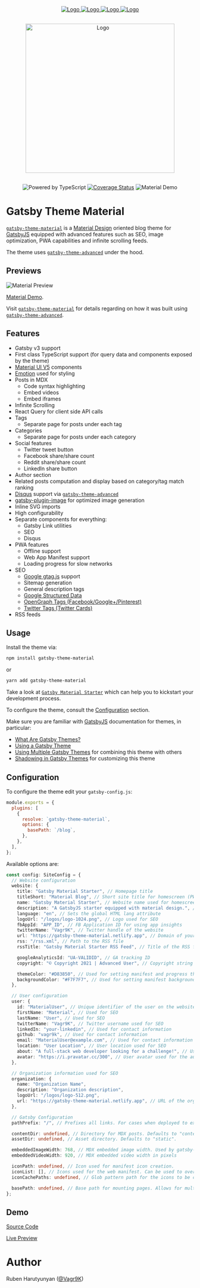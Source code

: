 <div align="center" style="margin-bottom:30px">
    <a href='https://github.com/vagr9k/gatsby-material-starter/blob/master/LICENSE'>
    <img src="https://img.shields.io/github/license/vagr9k/gatsby-material-starter.svg" alt="Logo" />
    </a>
    <a href='https://github.com/vagr9k/gatsby-material-starter'>
    <img src="https://img.shields.io/github/v/tag/Vagr9K/gatsby-material-starter" alt="Logo" />
    </a>
        <a href='https://github.com/vagr9k/gatsby-material-starter/stargazers'>
    <img src="https://img.shields.io/github/stars/Vagr9K/gatsby-material-starter" alt="Logo" />
    </a>
        <a href="https://twitter.com/intent/tweet?text=A%20cool%20%40gatsbyjs%20starter%3A&url=https%3A%2F%2Fgithub.com%2FVagr9K%2Fgatsby-material-starter">
    <img src="https://img.shields.io/twitter/url/https/github.com/vagr9k/gatsby-material-starter.svg?style=social" alt="Logo" />
    </a>
</div>

<div align="center"  style="margin-bottom:30px">
    <img src="docs/logo.png" alt="Logo" width='400px' height='400px'/>
</div>
<div align="center"  style="margin-bottom:30px">
<img src="https://badgen.net/badge/Built With/TypeScript/blue" alt="Powered by TypeScript" />
<a href='https://coveralls.io/github/Vagr9K/gatsby-material-starter?branch=master'><img src='https://coveralls.io/repos/github/Vagr9K/gatsby-material-starter/badge.svg?branch=master' alt='Coverage Status' /></a>
<img href="https://gatsby-theme-material.netlify.app/"><img src="https://api.netlify.com/api/v1/badges/3be71899-cdb2-4b37-a1d2-e48acde5a706/deploy-status" alt="Material Demo"/></a>
</div>

# Gatsby Theme Material

[`gatsby-theme-material`](https://www.npmjs.com/package/gatsby-theme-material) is a [Material Design](https://material.io/design) oriented blog theme for [GatsbyJS](https://github.com/gatsbyjs/gatsby/) equipped with advanced features such as SEO, image optimization, PWA capabilities and infinite scrolling feeds.

The theme uses [`gatsby-theme-advanced`](https://www.npmjs.com/package/gatsby-theme-advanced) under the hood.

## Previews

![Material Preview](./docs/material-demo.png)

[Material Demo](https://gatsby-theme-material.netlify.app/).

Visit [`gatsby-theme-material`](https://github.com/Vagr9K/gatsby-material-starter/tree/master/themes/material) for details regarding on how it was built using [`gatsby-theme-advanced`](https://www.npmjs.com/package/gatsby-theme-advanced).

## Features

- Gatsby v3 support
- First class TypeScript support (for query data and components exposed by the theme)
- [Material UI V5](https://material-ui.com/) components
- [Emotion](https://emotion.sh/docs/introduction) used for styling
- Posts in MDX
  - Code syntax highlighting
  - Embed videos
  - Embed iframes
- Infinite Scrolling
- React Query for client side API calls
- Tags
  - Separate page for posts under each tag
- Categories
  - Separate page for posts under each category
- Social features
  - Twitter tweet button
  - Facebook share/share count
  - Reddit share/share count
  - LinkedIn share button
- Author section
- Related posts computation and display based on category/tag match ranking
- [Disqus](https://disqus.com/) support via [`gatsby-theme-advanced`](https://www.npmjs.com/package/gatsby-theme-advanced)
- [gatsby-plugin-image](https://www.gatsbyjs.com/plugins/gatsby-plugin-image/) for optimized image generation
- Inline SVG imports
- High configurability
- Separate components for everything:
  - Gatsby Link utilities
  - SEO
  - Disqus
- PWA features
  - Offline support
  - Web App Manifest support
  - Loading progress for slow networks
- SEO
  - [Google gtag.js](https://developers.google.com/gtagjs/) support
  - Sitemap generation
  - General description tags
  - [Google Structured Data](https://developers.google.com/search/docs/advanced/structured-data/intro-structured-data)
  - [OpenGraph Tags (Facebook/Google+/Pinterest)](https://ogp.me/)
  - [Twitter Tags (Twitter Cards)](https://developer.twitter.com/en/docs/tweets/optimize-with-cards/overview/markup)
- RSS feeds

## Usage

Install the theme via:

```sh
npm install gatsby-theme-material
```

or

```sh
yarn add gatsby-theme-material
```

Take a look at [`Gatsby Material Starter`](https://github.com/Vagr9K/gatsby-material-starter) which can help you to kickstart your development process.

To configure the theme, consult the [Configuration](#configuration) section.

Make sure you are familiar with [GatsbyJS](https://github.com/gatsbyjs/gatsby/) documentation for themes, in particular:

- [What Are Gatsby Themes?](https://www.gatsbyjs.com/docs/themes/what-are-gatsby-themes/)
- [Using a Gatsby Theme](https://www.gatsbyjs.com/docs/how-to/plugins-and-themes/using-a-gatsby-theme/)
- [Using Multiple Gatsby Themes](https://www.gatsbyjs.com/docs/themes/using-multiple-gatsby-themes/) for combining this theme with others
- [Shadowing in Gatsby Themes](https://www.gatsbyjs.com/docs/how-to/plugins-and-themes/shadowing/) for customizing this theme

## Configuration

To configure the theme edit your `gatsby-config.js`:

```js
module.exports = {
  plugins: [
    {
      resolve: `gatsby-theme-material`,
      options: {
        basePath: `/blog`,
      },
    },
  ],
};
```

Available options are:

```ts
const config: SiteConfig = {
  // Website configuration
  website: {
    title: "Gatsby Material Starter", // Homepage title
    titleShort: "Material Blog", // Short site title for homescreen (PWA). Preferably should be under 12 characters to prevent truncation
    name: "Gatsby Material Starter", // Website name used for homescreen (PWA) and SEO
    description: "A GatsbyJS starter equipped with material design.", // Website description used for RSS feeds/meta description tag
    language: "en", // Sets the global HTML lang attribute
    logoUrl: "/logos/logo-1024.png", // Logo used for SEO
    fbAppId: "APP_ID", // FB Application ID for using app insights
    twitterName: "Vagr9K", // Twitter handle of the website
    url: "https://gatsby-theme-material.netlify.app", // Domain of your website without the pathPrefix
    rss: "/rss.xml", // Path to the RSS file
    rssTitle: "Gatsby Material Starter RSS Feed", // Title of the RSS feed

    googleAnalyticsId: "UA-VALIDID", // GA tracking ID
    copyright: "© Copyright 2021 | Advanced User", // Copyright string for the footer of the website and RSS feed.

    themeColor: "#D83850", // Used for setting manifest and progress theme colors.
    backgroundColor: "#F7F7F7", // Used for setting manifest background color.
  },

  // User configuration
  user: {
    id: "MaterialUser", // Unique identifier of the user on the website. Used for OpenGraph SEO tags
    firstName: "Material", // Used for SEO
    lastName: "User", // Used for SEO
    twitterName: "Vagr9K", // Twitter username used for SEO
    linkedIn: "your-linkedin", // Used for contact information
    github: "vagr9k", // Used for contact information
    email: "MaterialUser@example.com", // Used for contact information and displayed in the RSS feed
    location: "User Location", // User location used for SEO
    about: "A full-stack web developer looking for a challenge!", // User information used for the author section
    avatar: "https://i.pravatar.cc/300", // User avatar used for the author section
  },

  // Organization information used for SEO
  organization: {
    name: "Organization Name",
    description: "Organization description",
    logoUrl: "/logos/logo-512.png",
    url: "https://gatsby-theme-material.netlify.app", // URL of the organization website
  },

  // Gatsby Configuration
  pathPrefix: "/", // Prefixes all links. For cases when deployed to example.github.io/gatsby-advanced-starter/.

  contentDir: undefined, // Directory for MDX posts. Defaults to "content".
  assetDir: undefined, // Asset directory. Defaults to "static".

  embeddedImageWidth: 768, // MDX embedded image width. Used by gatsby-plugin-image for optimization
  embeddedVideoWidth: 920, // MDX embedded video width in pixels

  iconPath: undefined, // Icon used for manifest icon creation.
  iconList: [], // Icons used for the web manifest. Can be used to override iconPath for a more pixel perfect control.
  iconCachePaths: undefined, // Glob pattern path for the icons to be cached by the gatsby-plugin-offline

  basePath: undefined, // Base path for mounting pages. Allows for multiple themes to be used in a single website.
};
```

## Demo

[Source Code](https://github.com/Vagr9K/gatsby-material-starter/tree/master/examples/material-demo)

[Live Preview](https://gatsby-theme-material.netlify.app)

# Author

Ruben Harutyunyan ([@Vagr9K](https://twitter.com/Vagr9K))
